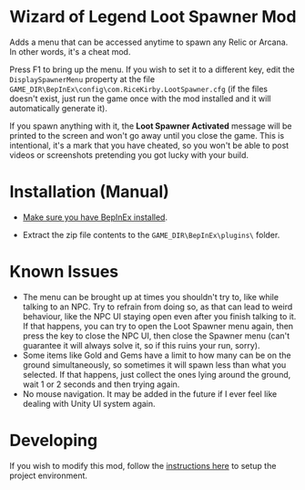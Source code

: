 # Wizard of Legend Loot Spawner Mod

Adds a menu that can be accessed anytime to spawn any Relic or Arcana. In other words, it's a cheat mod.

Press F1 to bring up the menu. If you wish to set it to a different key, edit the `DisplaySpawnerMenu` property at the file `GAME_DIR\BepInEx\config\com.RiceKirby.LootSpawner.cfg` (if the files doesn't exist, just run the game once with the mod installed and it will automatically generate it).

If you spawn anything with it, the **Loot Spawner Activated** message will be printed to the screen and won't go away until you close the game. This is intentional, it's a mark that you have cheated, so you won't be able to post videos or screenshots pretending you got lucky with your build.

# Installation (Manual)

- [Make sure you have BepInEx installed](https://github.com/WoL-Modding-Extravaganza/WoLWiki/wiki/Using-Mods:-Installing-BepInEx).
  
- Extract the zip file contents to the `GAME_DIR\BepInEx\plugins\` folder.

# Known Issues

- The menu can be brought up at times you shouldn't try to, like while talking to an NPC. Try to refrain from doing so, as that can lead to weird behaviour, like the NPC UI staying open even after you finish talking to it. If that happens, you can try to open the Loot Spawner menu again, then press the key to close the NPC UI, then close the Spawner menu (can't guarantee it will always solve it, so if this ruins your run, sorry).
- Some items like Gold and Gems have a limit to how many can be on the ground simultaneously, so sometimes it will spawn less than what you selected. If that happens, just collect the ones lying around the ground, wait 1 or 2 seconds and then trying again.
- No mouse navigation. It may be added in the future if I ever feel like dealing with Unity UI system again.

# Developing  
  
If you wish to modify this mod, follow the [instructions here](https://github.com/WoL-Modding-Extravaganza/WoLWiki/wiki/Mod-Creation:-The-Project-Environment) to setup the project environment.